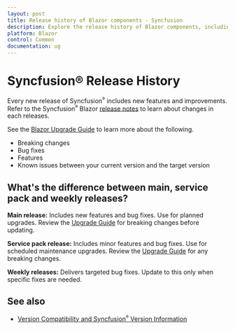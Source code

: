 ```yaml
---
layout: post
title: Release history of Blazor components - Syncfusion
description: Explore the release history of Blazor components, including new features, bug fixes, breaking changes, guidance on main, service pack, weekly releases.
platform: Blazor
control: Common
documentation: ug
---
```


# Syncfusion® Release History

Every new release of Syncfusion<sup style="font-size:70%">&reg;</sup> includes new features and improvements. Refer to the Syncfusion<sup style="font-size:70%">&reg;</sup> Blazor [release notes](https://blazor.syncfusion.com/documentation/release-notes/31.1.23?type=all) to learn about changes in each releases.

See the [Blazor Upgrade Guide](https://help.syncfusion.com/upgrade-guide/blazor-components) to learn more about the following.

* Breaking changes
* Bug fixes
* Features
* Known issues between your current version and the target version

## What's the difference between main, service pack and weekly releases?

**Main release:** Includes new features and bug fixes. Use for planned upgrades. Review the [Upgrade Guide](https://help.syncfusion.com/upgrade-guide/blazor-components) for breaking changes before updating.

**Service pack release:** Includes minor features and bug fixes. Use for scheduled maintenance upgrades. Review the [Upgrade Guide](https://help.syncfusion.com/upgrade-guide/blazor-components) for any breaking changes.

**Weekly releases:** Delivers targeted bug fixes. Update to this only when specific fixes are needed.

## See also

* [Version Compatibility and Syncfusion<sup style="font-size:70%">&reg;</sup> Version Information](https://blazor.syncfusion.com/documentation/common/how-to/version-compatibility)
